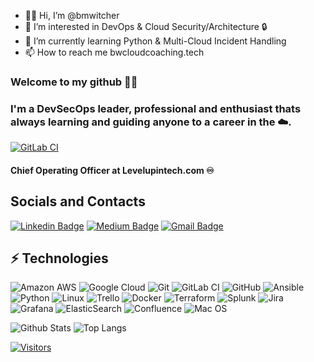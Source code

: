 <!-- Keep "Hi there" or replace it with a greeting of your own! -->
- 👋🏾 Hi, I’m @bmwitcher
- 👀 I’m interested in DevOps & Cloud Security/Architecture 🔒
- 🌱 I’m currently learning Python & Multi-Cloud Incident Handling
- 📫 How to reach me bwcloudcoaching.tech


### Welcome to my github 👋🏾

<!-- Introduce yourself and give a brief introduction about yourself here.  Also include what tech you're interested in and what you are currently learning -->

### I'm a DevSecOps leader, professional and enthusiast thats always learning and guiding anyone to a career in the ☁️.

[![GitLab CI](https://img.shields.io/badge/gitlab%20ci-%23181717.svg?style=for-the-badge&logo=gitlab&logoColor=white&link=https://gitlab.com/bmwitcher/)](https://gitlab.com/bmwitcher)


#### Chief Operating Officer at Levelupintech.com ♾️

## Socials and Contacts
<!-- Replace the fields below with the information requested. Remember to remove the encapsulating <> characters. For spaces in names, use %20 (e.g. Broadus%20Palmer) -->

[![Linkedin Badge](https://img.shields.io/badge/-Bryant%20Witcher-blue?style=flat-square&logo=Linkedin&logoColor=white&link=https://www.linkedin.com/in/bmwitcher/)](https://www.linkedin.com/in/bmwitcher/)
[![Medium Badge](https://img.shields.io/badge/Bryant%20Witcher-12100E?style=flat-square&logo=medium&logoColor=white&link=https://bmwitcher.medium.com)](https://bmwitcher.medium.com)
[![Gmail Badge](https://img.shields.io/badge/-bwcloudcoaching.tech-c14438?style=flat-square&logo=Gmail&logoColor=white&link=mailto:bwcloudcoaching.tech)](mailto:bwcloudcoaching.tech)

## ⚡ Technologies

<!-- Check out the Badges folder for more badges -->

![Amazon AWS](https://img.shields.io/badge/Amazon%20AWS-232F3E?style=flat-square&logo=amazon-aws)
![Google Cloud](https://img.shields.io/badge/GoogleCloud-%234285F4.svg?style=for-the-badge&logo=google-cloud&logoColor=white)
![Git](https://img.shields.io/badge/-Git-black?style=flat-square&logo=git)
![GitLab CI](https://img.shields.io/badge/gitlab%20ci-%23181717.svg?style=for-the-badge&logo=gitlab&logoColor=white)
![GitHub](https://img.shields.io/badge/-GitHub-181717?style=flat-square&logo=github)
![Ansible](https://img.shields.io/badge/ansible-%231A1918.svg?style=for-the-badge&logo=ansible&logoColor=white)
![Python](https://img.shields.io/badge/-Python-black?style=flat-square&logo=Python)
![Linux](https://img.shields.io/badge/Linux-FCC624?style=flat-square&logo=linux&logoColor=black)
![Trello](https://img.shields.io/badge/Trello-%23026AA7.svg?style=flat-square&logo=Trello&logoColor=white)
![Docker](https://img.shields.io/badge/docker-%230db7ed.svg?style=for-the-badge&logo=docker&logoColor=white)
![Terraform](https://img.shields.io/badge/terraform-%235835CC.svg?style=for-the-badge&logo=terraform&logoColor=white)
![Splunk](https://img.shields.io/badge/splunk-%23000000.svg?style=for-the-badge&logo=splunk&logoColor=white)
![Jira](https://img.shields.io/badge/jira-%230A0FFF.svg?style=for-the-badge&logo=jira&logoColor=white)
![Grafana](https://img.shields.io/badge/grafana-%23F46800.svg?style=for-the-badge&logo=grafana&logoColor=white)
![ElasticSearch](https://img.shields.io/badge/-ElasticSearch-005571?style=for-the-badge&logo=elasticsearch)
![Confluence](https://img.shields.io/badge/confluence-%23172BF4.svg?style=for-the-badge&logo=confluence&logoColor=white)
![Mac OS](https://img.shields.io/badge/mac%20os-000000?style=for-the-badge&logo=macos&logoColor=F0F0F0)



<!-- Replace the fields below with the information requested. Remember to remove the encapsulating <> characters. -->

![Github Stats](https://github-readme-stats.vercel.app/api?username=bmwitcher&count_private=true&show_icons=true&include_all_commits=true)
![Top Langs](https://github-readme-stats.vercel.app/api/top-langs/?username=bmwitcher&hide=TeX&layout=compact)


[![Visitors](https://api.visitorbadge.io/api/visitors?path=bmwitcher%2Fbmwitcher&label=VISITORS&countColor=%23263759)](https://visitorbadge.io/status?path=bmwitcher%2Fbmwitcher)
